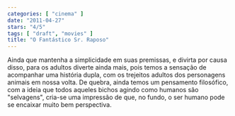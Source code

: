 ```yaml
---
categories: [ "cinema" ]
date: "2011-04-27"
stars: "4/5"
tags: [ "draft", "movies" ]
title: "O Fantástico Sr. Raposo"
---
```

Ainda que mantenha a simplicidade em suas premissas, e divirta por causa
disso, para os adultos diverte ainda mais, pois temos a sensação de
acompanhar uma história dupla, com os trejeitos adultos dos personagens
animais em nossa volta. De quebra, ainda temos um pensamento filosófico,
com a ideia que todos aqueles bichos agindo como humanos são "selvagens",
cria-se uma impressão de que, no fundo, o ser humano pode se encaixar
muito bem perspectiva.
